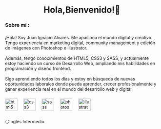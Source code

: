 <h1 align="center">Hola,Bienvenido!👋</h1>

###

<h3 align="left">Sobre mí :</h3>

###

<p align="left">¡Hola! Soy Juan Ignacio Alvares. Me apasiona el mundo digital y creativo. Tengo experiencia en marketing digital, community management y edición de imágenes con Photoshop e Illustrator.<br><br>Además, tengo conocimientos de HTML5, CSS3 y SASS, y actualmente estoy haciendo un curso de Desarrollo Web, ampliando mis habilidades en programación y diseño frontend.<br><br>Sigo aprendiendo todos los días y estoy en búsqueda de nuevas oportunidades laborales donde pueda aprender, crecer profesionalmente y ganar experiencia real en el mundo del desarrollo web y digital.</p>

###

<div align="left">
  <img src="https://cdn.jsdelivr.net/gh/devicons/devicon/icons/html5/html5-original.svg" height="40" alt="html5 logo"  />
  <img width="12" />
  <img src="https://cdn.jsdelivr.net/gh/devicons/devicon/icons/css3/css3-original.svg" height="40" alt="css3 logo"  />
  <img width="12" />
  <img src="https://cdn.jsdelivr.net/gh/devicons/devicon/icons/sass/sass-original.svg" height="40" alt="sass logo"  />
  <img width="12" />
  <img src="https://cdn.jsdelivr.net/gh/devicons/devicon/icons/photoshop/photoshop-plain.svg" height="40" alt="photoshop logo"  />
  <img width="12" />
  <img src="https://cdn.jsdelivr.net/gh/devicons/devicon/icons/illustrator/illustrator-plain.svg" height="40" alt="illustrator logo"  />
</div>

###

<p align="left">⚪Inglés Intermedio</p>

###
